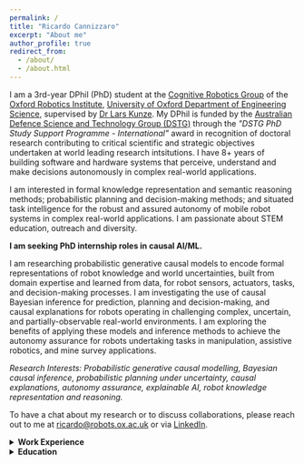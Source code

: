 ```yaml
---
permalink: /
title: "Ricardo Cannizzaro"
excerpt: "About me"
author_profile: true
redirect_from: 
  - /about/
  - /about.html
---
```


<!-- Intro -->
I am a 3rd-year DPhil (PhD) student at the [Cognitive Robotics Group](https://ori.ox.ac.uk/labs/cognitive-robotics-group) of the [Oxford Robotics Institute](https://ori.ox.ac.uk), [University of Oxford Department of Engineering Science](https://eng.ox.ac.uk), supervised by [Dr Lars Kunze](https://scholar.google.com/citations?user=TLC0azYAAAAJ&hl=en). My DPhil is funded by the [Australian Defence Science and Technology Group (DSTG)](https://www.dst.defence.gov.au) through the *"DSTG PhD Study Support Programme - International"* award in recognition of doctoral research contributing to critical scientific and strategic objectives undertaken at world leading research intsitutions. I have 8+ years of building software and hardware systems that perceive, understand and make decisions autonomously in complex real-world applications. 

<!-- Mission Statement / Purpose -->
I am interested in formal knowledge representation and semantic reasoning methods; probabilistic planning and decision-making methods; and situated task intelligence for the robust and assured autonomy of mobile robot systems in complex real-world applications. I am passionate about STEM education, outreach and diversity.

**I am seeking PhD internship roles in causal AI/ML.**

<!-- PhD Research -->
I am researching probabilistic generative causal models to encode formal representations of robot knowledge and world uncertainties, built from domain expertise and learned from data, for robot sensors, actuators, tasks, and decision-making processes. I am investigating the use of causal Bayesian inference for prediction, planning and decision-making, and causal explanations for robots operating in challenging complex, uncertain, and partially-observable real-world environments. I am exploring the benefits of applying these models and inference methods to achieve the autonomy assurance for robots undertaking tasks in manipulation, assistive robotics, and mine survey applications.

<!-- Research Interests -->
*Research Interests: Probabilistic generative causal modelling, Bayesian causal inference, probabilistic planning under uncertainty, causal explanations, autonomy assurance, explainable AI, robot knowledge representation and reasoning.*

<!-- Call to Action -->
To have a chat about my research or to discuss collaborations, please reach out to me at [ricardo@robots.ox.ac.uk](mailto:ricardo@robots.ox.ac.uk) or via [LinkedIn](https://www.linkedin.com/in/ricardo-cannizzaro).

<!-- Work Experience -->
<details>
  <summary style="font-weight: bold; cursor: pointer;">Work Experience</summary>
  Before my DPhil I was working as a Defence Research Scientist in the Aerial Autonomy group of the <a href="https://www.dst.defence.gov.au">Australian Defence Science and Technology Group</a> (2017-2021), where my research focused on decentralised teams of autonomous aerial and ground robots for missions in challenging uncertain and complex environments, such as the urban terrain. My research was at the exciting intersection of AI/ML, software and hardware enginering to develop autonomous behaviours, integrate them into hardware, and experimentally validate the complete autonomous systems through flight trials in real urban environments across Australia, Singapore, Montreal, and New York City. 

  My AI/ML and robotics research at DSTG has spanned a wide range of robotics and AI/ML topics, including:
  * [Decentralised task planning in unknown environments with heterogeneous multi-robot systems](https://ieeexplore.ieee.org/abstract/document/9560822)
  * [Robotic swarming methods for scalable and adaptive drone data-ferrying](https://ieeexplore.ieee.org/document/8463151)
  * Adaptive GNSS-SLAM localisation methods for autonomous robot navigation in mixed GNSS-available environments (internal technical report)
  * Path- and motion-planning for safe, smooth, and efficient aerial robot navigation (internal technical report)
  * Command, Control, Communication, and Computers (C4) architectures for autonomous drone system integration with federated common operation picture software (internal technical report)
  * [A novel Random-Finite-Set-based SLAM algorithm for aerial robots with scanning and solid-state LIDARS](https://ssl.linklings.net/conferences/acra/acra2019_proceedings/views/includes/files/pap105s1-file1.pdf)
  * [An evaluation of LIDAR and X-band radar sensors in a particle-dense environment for resilliant drone sensing](https://www.researchgate.net/publication/348620221_Evaluation_of_LIDAR_and_X-Band_Radar_Sensors_in_a_Particle-Dense_Environment)
  * [Passive source localisation with a novel particle-filter-based bearings-only tracking algorithm](https://www.araa.asn.au/acra/acra2015/papers/pap170.pdf)
</details>

<!-- Past Study -->
<details>
  <summary style="font-weight: bold; cursor: pointer;">Education</summary>
  I completed my Bachelor of Engineering (Honours) (Robotics & Mechatronics) (First Class Honours) in 2016 at the Swinburne University of Technology in Melbourne, Australia, <a href="https://www.swinburne.edu.au/science-engineering-technology/schools-departments/engineering/index.php">School of Engineering</a> (4 years + industry-based learning year at DSTG). For my honours thesis project I created an autonomous ground robot system for remote chemical detection and localisation, under the supervision of <a href="https://scholar.google.com/citations?user=Xgac2EoAAAAJ&hl=en">Professor Zhenwei Cao</a> and <a href="https://scholar.google.com/citations?hl=en&user=R22EoSYAAAAJ">Dr Jennifer Palmer</a>. I implemented a passive chemical-emitter localisation algorithm and integrated a novel bespoke DSTG chemical detection sensor into an autonomous Clearpath Robotics <a href="https://clearpathrobotics.com/turtlebot-2-open-source-robot/">TurtleBot 2</a> robot system.
  
  </br>

  I completed my Bachelor of Science (Mechanical Systems) in 2012 at the University of Melbourne in Melbourne, Australia, <a href="https://eng.unimelb.edu.au/">Faculty of Engineering and Information Technology</a> / <a href="https://science.unimelb.edu.au/">Faculty of Science</a>. I spent 6 months at KTH Stockholm in 2012 as a visiting student at the <a href="https://www.kth.se/is/rpl">Division of Robotics, Perception and Learning</a> and <a href="https://www.kth.se/en/tekmek">Department of Engineering Mechanics (Aerospace Engineering)</a>.

</details>

